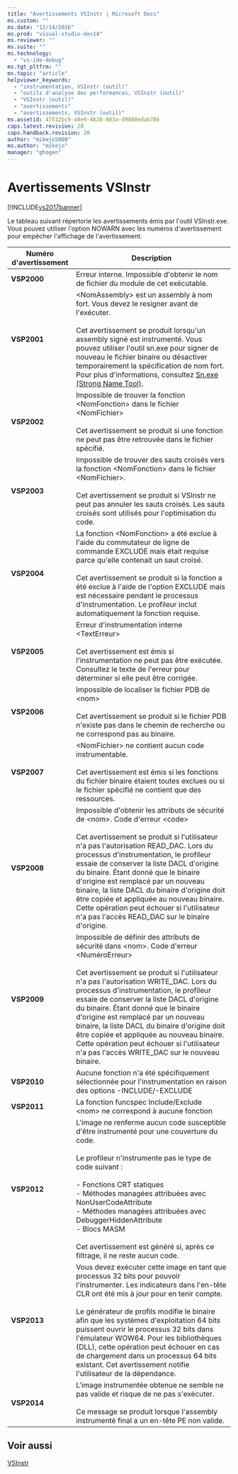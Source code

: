 ```yaml
---
title: "Avertissements VSInstr | Microsoft Docs"
ms.custom: ""
ms.date: "12/14/2016"
ms.prod: "visual-studio-dev14"
ms.reviewer: ""
ms.suite: ""
ms.technology: 
  - "vs-ide-debug"
ms.tgt_pltfrm: ""
ms.topic: "article"
helpviewer_keywords: 
  - "instrumentation, VSInstr (outil)"
  - "outils d'analyse des performances, VSInstr (outil)"
  - "VSInstr (outil)"
  - "avertissements"
  - "avertissements, VSInstr (outil)"
ms.assetid: 47512bc9-a8e9-4628-883a-d9888edab786
caps.latest.revision: 20
caps.handback.revision: 20
author: "mikejo5000"
ms.author: "mikejo"
manager: "ghogen"
---
```

# Avertissements VSInstr
[!INCLUDE[vs2017banner](../code-quality/includes/vs2017banner.md)]

Le tableau suivant répertorie les avertissements émis par l'outil VSInstr.exe.  Vous pouvez utiliser l'option NOWARN avec les numéros d'avertissement pour empêcher l'affichage de l'avertissement.  
  
|Numéro d'avertissement|Description|  
|----------------------------|-----------------|  
|**VSP2000**|Erreur interne.  Impossible d'obtenir le nom de fichier du module de cet exécutable.|  
|**VSP2001**|\<NomAssembly\> est un assembly à nom fort.  Vous devez le resigner avant de l'exécuter.<br /><br /> Cet avertissement se produit lorsqu'un assembly signé est instrumenté.  Vous pouvez utiliser l'outil sn.exe pour signer de nouveau le fichier binaire ou désactiver temporairement la spécification de nom fort.  Pour plus d'informations, consultez [Sn.exe \(Strong Name Tool\)](../Topic/Sn.exe%20\(Strong%20Name%20Tool\).md).|  
|**VSP2002**|Impossible de trouver la fonction \<NomFonction\> dans le fichier \<NomFichier\><br /><br /> Cet avertissement se produit si une fonction ne peut pas être retrouvée dans le fichier spécifié.|  
|**VSP2003**|Impossible de trouver des sauts croisés vers la fonction \<NomFonction\> dans le fichier \<NomFichier\>.<br /><br /> Cet avertissement se produit si VSInstr ne peut pas annuler les sauts croisés.  Les sauts croisés sont utilisés pour l'optimisation du code.|  
|**VSP2004**|La fonction \<NomFonction\> a été exclue à l'aide du commutateur de ligne de commande EXCLUDE mais était requise parce qu'elle contenait un saut croisé.<br /><br /> Cet avertissement se produit si la fonction a été exclue à l'aide de l'option EXCLUDE mais est nécessaire pendant le processus d'instrumentation.  Le profileur inclut automatiquement la fonction requise.|  
|**VSP2005**|Erreur d'instrumentation interne \<TextErreur\><br /><br /> Cet avertissement est émis si l'instrumentation ne peut pas être exécutée.  Consultez le texte de l'erreur pour déterminer si elle peut être corrigée.|  
|**VSP2006**|Impossible de localiser le fichier PDB de \<nom\><br /><br /> Cet avertissement se produit si le fichier PDB n'existe pas dans le chemin de recherche ou ne correspond pas au binaire.|  
|**VSP2007**|\<NomFichier\> ne contient aucun code instrumentable.<br /><br /> Cet avertissement est émis si les fonctions du fichier binaire étaient toutes exclues ou si le fichier spécifié ne contient que des ressources.|  
|**VSP2008**|Impossible d'obtenir les attributs de sécurité de \<nom\>.  Code d'erreur \<code\><br /><br /> Cet avertissement se produit si l'utilisateur n'a pas l'autorisation READ\_DAC.  Lors du processus d'instrumentation, le profileur essaie de conserver la liste DACL d'origine du binaire.  Étant donné que le binaire d'origine est remplacé par un nouveau binaire, la liste DACL du binaire d'origine doit être copiée et appliquée au nouveau binaire.  Cette opération peut échouer si l'utilisateur n'a pas l'accès READ\_DAC sur le binaire d'origine.|  
|**VSP2009**|Impossible de définir des attributs de sécurité dans \<nom\>.  Code d'erreur \<NuméroErreur\><br /><br /> Cet avertissement se produit si l'utilisateur n'a pas l'autorisation WRITE\_DAC.  Lors du processus d'instrumentation, le profileur essaie de conserver la liste DACL d'origine du binaire.  Étant donné que le binaire d'origine est remplacé par un nouveau binaire, la liste DACL du binaire d'origine doit être copiée et appliquée au nouveau binaire.  Cette opération peut échouer si l'utilisateur n'a pas l'accès WRITE\_DAC sur le nouveau binaire.|  
|**VSP2010**|Aucune fonction n'a été spécifiquement sélectionnée pour l'instrumentation en raison des options \-INCLUDE\/\-EXCLUDE|  
|**VSP2011**|La fonction funcspec Include\/Exclude \<nom\> ne correspond à aucune fonction|  
|**VSP2012**|L'image ne renferme aucun code susceptible d'être instrumenté pour une couverture du code.<br /><br /> Le profileur n'instrumente pas le type de code suivant :<br /><br /> -   Fonctions CRT statiques<br />-   Méthodes managées attribuées avec NonUserCodeAttribute<br />-   Méthodes managées attribuées avec DebuggerHiddenAttribute<br />-   Blocs MASM<br /><br /> Cet avertissement est généré si, après ce filtrage, il ne reste aucun code.|  
|**VSP2013**|Vous devez exécuter cette image en tant que processus 32 bits pour pouvoir l'instrumenter.  Les indicateurs dans l'en\-tête CLR ont été mis à jour pour en tenir compte.<br /><br /> Le générateur de profils modifie le binaire afin que les systèmes d'exploitation 64 bits puissent ouvrir le processus 32 bits dans l'émulateur WOW64.  Pour les bibliothèques \(DLL\), cette opération peut échouer en cas de chargement dans un processus 64 bits existant.  Cet avertissement notifie l'utilisateur de la dépendance.|  
|**VSP2014**|L'image instrumentée obtenue ne semble ne pas valide et risque de ne pas s'exécuter.<br /><br /> Ce message se produit lorsque l'assembly instrumenté final a un en\-tête PE non valide.|  
  
## Voir aussi  
 [VSInstr](../profiling/vsinstr.md)